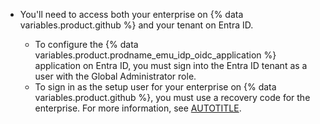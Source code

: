 * You'll need to access both your enterprise on {% data variables.product.github %} and your tenant on Entra ID.

  * To configure the {% data variables.product.prodname_emu_idp_oidc_application %} application on Entra ID, you must sign into the Entra ID tenant as a user with the Global Administrator role.
  * To sign in as the setup user for your enterprise on {% data variables.product.github %}, you must use a recovery code for the enterprise. For more information, see [AUTOTITLE](/admin/identity-and-access-management/managing-recovery-codes-for-your-enterprise/downloading-your-enterprise-accounts-single-sign-on-recovery-codes).
